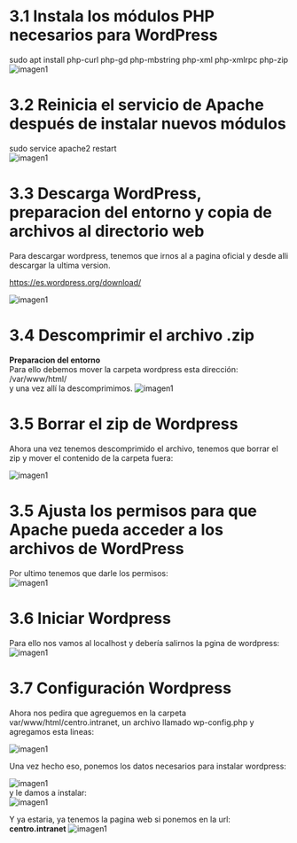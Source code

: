 # 3.1 Instala los módulos PHP necesarios para WordPress
sudo apt install php-curl php-gd php-mbstring php-xml php-xmlrpc php-zip  
![imagen1](../Foto/installxml.png)  

# 3.2 Reinicia el servicio de Apache después de instalar nuevos módulos
sudo service apache2 restart  
![imagen1](../Foto/resetearApache.png)  

# 3.3 Descarga WordPress, preparacion del entorno y copia de archivos al directorio web
Para descargar wordpress, tenemos que irnos al a pagina oficial y desde alli descargar la ultima version.

https://es.wordpress.org/download/

![imagen1](../Foto/wordpress/wordpress.png)  


# 3.4 Descomprimir el archivo .zip
**Preparacion del entorno**  
Para ello debemos mover la carpeta wordpress esta dirección:  /var/www/html/  
y una vez allí la descomprimimos.
![imagen1](../Foto/wordpress/parte1.png)  

# 3.5 Borrar el zip de Wordpress
Ahora una vez tenemos descomprimido el archivo, tenemos que borrar el zip y mover el contenido de la carpeta fuera:

![imagen1](../Foto/wordpress/parte2.png)  


# 3.5 Ajusta los permisos para que Apache pueda acceder a los archivos de WordPress
Por ultimo tenemos que darle los permisos:  
![imagen1](../Foto/wordpress/parte3.png)  

# 3.6 Iniciar Wordpress
Para ello nos vamos al localhost y debería salirnos la pgina de wordpress:  
![imagen1](../Foto/wordpress/Wordpress2.png)  

# 3.7 Configuración Wordpress
Ahora nos pedira que agreguemos en la carpeta var/www/html/centro.intranet, un archivo llamado wp-config.php y agregamos esta lineas:  

![imagen1](../Foto/wordpress/Wordpress3.png)  

Una vez hecho eso, ponemos los datos necesarios para instalar wordpress:  

![imagen1](../Foto/wordpress/Wordpress4.png)  
y le damos a instalar:  
![imagen1](../Foto/wordpress/Wordpress5.png)  

Y ya estaria, ya tenemos la pagina web si ponemos en la url:  
**centro.intranet**
![imagen1](../Foto/wordpress/Wordpress6.png)  
